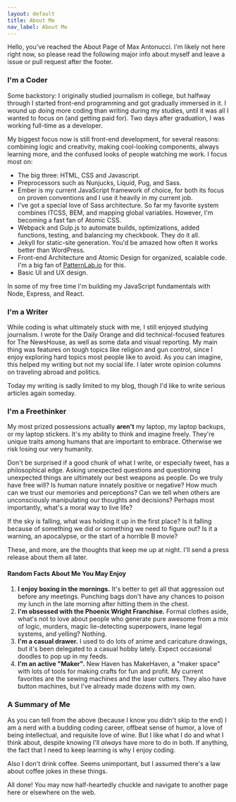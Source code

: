 ```yaml
---
layout: default
title: About Me
nav_label: About Me
---
```


Hello, you've reached the About Page of Max Antonucci. I'm likely not here right now, so please read the following major info about myself and leave a issue or pull request after the footer.

### I'm a Coder

Some backstory: I originally studied journalism in college, but halfway through I started front-end programming and got gradually immersed in it. I wound up doing more coding than writing during my studies, until it was all I wanted to focus on (and getting paid for). Two days after graduation, I was working full-time as a developer.

My biggest focus now is still front-end development, for several reasons: combining logic and creativity, making cool-looking components, always learning more, and the confused looks of people watching me work. I focus most on:

* The big three: HTML, CSS and Javascript.
* Preprocessors such as Nunjucks, Liquid, Pug, and Sass.
* Ember is my current JavaScript framework of choice, for both its focus on proven conventions and I use it heavily in my current job.
* I've got a special love of Sass architecture. So far my favorite system combines ITCSS, BEM, and mapping global variables. However, I'm becoming a fast fan of Atomic CSS.
* Webpack and Gulp.js to automate builds, optimizations, added functions, testing, and balancing my checkbook. They do it all.
* Jekyll for static-site generation. You'd be amazed how often it works better than WordPress.
* Front-end Architecture and Atomic Design for organized, scalable code. I'm a big fan of [PatternLab.io](http://patternlab.io/) for this.
* Basic UI and UX design.

In some of my free time I'm building my JavaScript fundamentals with Node, Express, and React.

### I'm a Writer

While coding is what ultimately stuck with me, I still enjoyed studying journalism. I wrote for the Daily Orange and did technical-focused features for The NewsHouse, as well as some data and visual reporting. My main thing was features on tough topics like religion and gun control, since I enjoy exploring hard topics most people like to avoid. As you can imagine, this helped my writing but not my social life. I later wrote opinion columns on traveling abroad and politics.

Today my writing is sadly limited to my blog, though I'd like to write serious articles again someday.

### I'm a Freethinker

My most prized possessions actually **aren't** my laptop, my laptop backups, or my laptop stickers. It's my ability to think and imagine freely. They're unique traits among humans that are important to embrace. Otherwise we risk losing our very humanity.

Don't be surprised if a good chunk of what I write, or especially tweet, has a philosophical edge. Asking unexpected questions and questioning unexpected things are ultimately our best weapons as people. Do we truly have free will? Is human nature innately positive or negative? How much can we trust our memories and perceptions? Can we tell when others are unconsciously manipulating our thoughts and decisions? Perhaps most importantly, what's a moral way to live life?

If the sky is falling, what was holding it up in the first place? Is it falling because of something we did or something we need to figure out? Is it a warning, an apocalypse, or the start of a horrible B movie? 

These, and more, are the thoughts that keep me up at night. I'll send a press release about them all later.

#### Random Facts About Me You May Enjoy

1. **I enjoy boxing in the mornings.** It's better to get all that aggression out before any meetings. Punching bags don't have any chances to poison my lunch in the late morning after hitting them in the chest.
2. **I'm obsessed with the Phoenix Wright Franchise.** Formal clothes aside, what's not to love about people who generate pure awesome from a mix of logic, murders, magic lie-detecting superpowers, inane legal systems, and yelling? Nothing.
3. **I'm a casual drawer.** I used to do lots of anime and caricature drawings, but it's been delegated to a casual hobby lately. Expect occasional doodles to pop up in my feeds.
4. **I'm an active "Maker".** New Haven has MakeHaven, a "maker space" with lots of tools for making crafts for fun and profit. My current favorites are the sewing machines and the laser cutters. They also have button machines, but I've already made dozens with my own.

### A Summary of Me

As you can tell from the above (because I know you didn't skip to the end) I am a nerd with a budding coding career, offbeat sense of humor, a love of being intellectual, and requisite love of wine. But I like what I do and what I think about, despite knowing I'll *always* have more to do in both. If anything, the fact that I need to keep learning is why I enjoy coding.

Also I don't drink coffee. Seems unimportant, but I assumed there's a law about coffee jokes in these things.

All done! You may now half-heartedly chuckle and navigate to another page here or elsewhere on the web.
